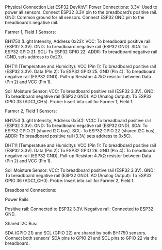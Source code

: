 Physical Connection List
ESP32 DevKitV1 Power Connections:
3.3V: Used to power all sensors.
Connect ESP32 3.3V pin to the breadboard’s positive rail.
GND: Common ground for all sensors.
Connect ESP32 GND pin to the breadboard’s negative rail.


Farmer 1, Field 1 Sensors:

BH1750 (Light Intensity, Address 0x23):
VCC: To breadboard positive rail (ESP32 3.3V).
GND: To breadboard negative rail (ESP32 GND).
SDA: To ESP32 GPIO 21.
SCL: To ESP32 GPIO 22.
ADDR: To breadboard negative rail (GND, sets address to 0x23).

DHT11 (Temperature and Humidity):
VCC (Pin 1): To breadboard positive rail (ESP32 3.3V).
Data (Pin 2): To ESP32 GPIO 25.
GND (Pin 4): To breadboard negative rail (ESP32 GND).
Pull-up Resistor: 4.7kΩ resistor between Data (Pin 2) and VCC (Pin 1).

Soil Moisture Sensor:
VCC: To breadboard positive rail (ESP32 3.3V).
GND: To breadboard negative rail (ESP32 GND).
AO (Analog Output): To ESP32 GPIO 33 (ADC1_CH5).
Probe: Insert into soil for Farmer 1, Field 1.


Farmer 2, Field 1 Sensors:

BH1750 (Light Intensity, Address 0x5C):
VCC: To breadboard positive rail (ESP32 3.3V).
GND: To breadboard negative rail (ESP32 GND).
SDA: To ESP32 GPIO 21 (shared I2C bus).
SCL: To ESP32 GPIO 22 (shared I2C bus).
ADDR: To breadboard positive rail (3.3V, sets address to 0x5C).

DHT11 (Temperature and Humidity):
VCC (Pin 1): To breadboard positive rail (ESP32 3.3V).
Data (Pin 2): To ESP32 GPIO 26.
GND (Pin 4): To breadboard negative rail (ESP32 GND).
Pull-up Resistor: 4.7kΩ resistor between Data (Pin 2) and VCC (Pin 1).

Soil Moisture Sensor:
VCC: To breadboard positive rail (ESP32 3.3V).
GND: To breadboard negative rail (ESP32 GND).
AO (Analog Output): To ESP32 GPIO 36 (ADC1_CH0).
Probe: Insert into soil for Farmer 2, Field 1.


Breadboard Connections:

Power Rails:

Positive rail: Connected to ESP32 3.3V.
Negative rail: Connected to ESP32 GND.

Shared I2C Bus:

SDA (GPIO 21) and SCL (GPIO 22) are shared by both BH1750 sensors. Connect both sensors’ SDA pins to GPIO 21 and SCL pins to GPIO 22 via the breadboard.
